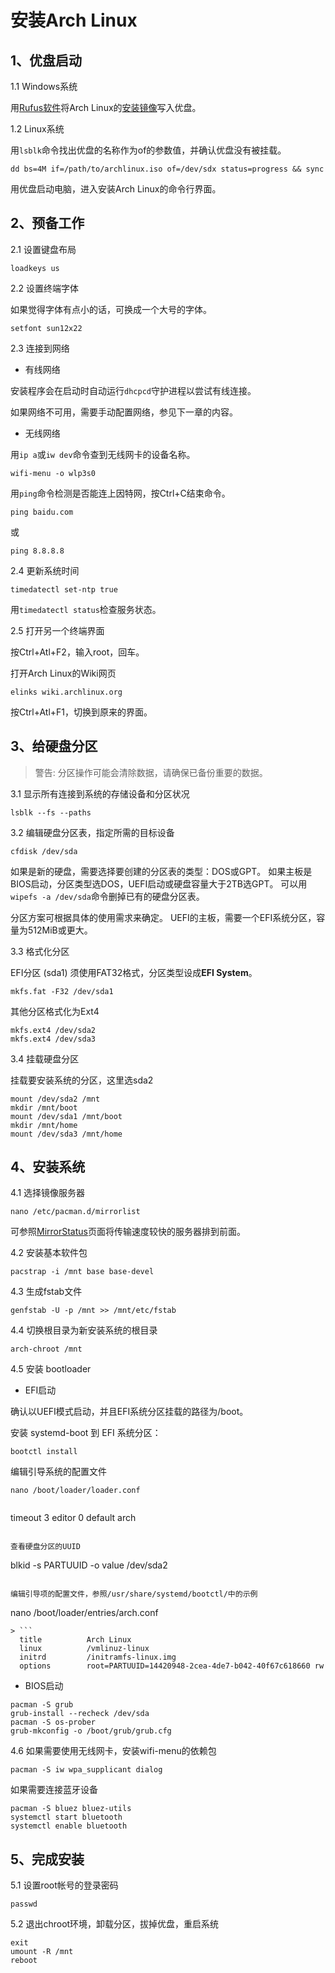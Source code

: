 # 安装Arch Linux

## 1、优盘启动

1.1 Windows系统

用[Rufus软件](https://rufus.akeo.ie/)将Arch Linux的[安装镜像](https://www.archlinux.org/download/)写入优盘。

1.2 Linux系统

用`lsblk`命令找出优盘的名称作为of的参数值，并确认优盘没有被挂载。

```
dd bs=4M if=/path/to/archlinux.iso of=/dev/sdx status=progress && sync
```

用优盘启动电脑，进入安装Arch Linux的命令行界面。

## 2、预备工作

2.1 设置键盘布局
```
loadkeys us
```

2.2 设置终端字体

如果觉得字体有点小的话，可换成一个大号的字体。
```
setfont sun12x22
```

2.3 连接到网络

- 有线网络

安装程序会在启动时自动运行`dhcpcd`守护进程以尝试有线连接。

如果网络不可用，需要手动配置网络，参见下一章的内容。

- 无线网络

用`ip a`或`iw dev`命令查到无线网卡的设备名称。
```
wifi-menu -o wlp3s0
```

用`ping`命令检测是否能连上因特网，按Ctrl+C结束命令。
```
ping baidu.com
```
或
```
ping 8.8.8.8
```

2.4 更新系统时间
```
timedatectl set-ntp true
```
用`timedatectl status`检查服务状态。

2.5 打开另一个终端界面

按Ctrl+Atl+F2，输入root，回车。

打开Arch Linux的Wiki网页
```
elinks wiki.archlinux.org
```

按Ctrl+Atl+F1，切换到原来的界面。

## 3、给硬盘分区

> 警告: 分区操作可能会清除数据，请确保已备份重要的数据。

3.1 显示所有连接到系统的存储设备和分区状况
```
lsblk --fs --paths
```

3.2 编辑硬盘分区表，指定所需的目标设备
```
cfdisk /dev/sda
```
如果是新的硬盘，需要选择要创建的分区表的类型：DOS或GPT。
如果主板是BIOS启动，分区类型选DOS，UEFI启动或硬盘容量大于2TB选GPT。
可以用`wipefs -a /dev/sda`命令删掉已有的硬盘分区表。

分区方案可根据具体的使用需求来确定。
UEFI的主板，需要一个EFI系统分区，容量为512MiB或更大。

3.3 格式化分区

EFI分区 (sda1) 须使用FAT32格式，分区类型设成**EFI System**。
```
mkfs.fat -F32 /dev/sda1
```

其他分区格式化为Ext4
```
mkfs.ext4 /dev/sda2
mkfs.ext4 /dev/sda3
```

3.4 挂载硬盘分区

挂载要安装系统的分区，这里选sda2
```
mount /dev/sda2 /mnt
mkdir /mnt/boot
mount /dev/sda1 /mnt/boot
mkdir /mnt/home
mount /dev/sda3 /mnt/home
```

## 4、安装系统

4.1 选择镜像服务器

```
nano /etc/pacman.d/mirrorlist
```
可参照[MirrorStatus](https://www.archlinux.org/mirrors/status/#successful)页面将传输速度较快的服务器排到前面。

4.2 安装基本软件包
```
pacstrap -i /mnt base base-devel
```

4.3 生成fstab文件
```
genfstab -U -p /mnt >> /mnt/etc/fstab
```

4.4 切换根目录为新安装系统的根目录
```
arch-chroot /mnt
```

4.5 安装 bootloader

- EFI启动

确认以UEFI模式启动，并且EFI系统分区挂载的路径为/boot。

安装 systemd-boot 到 EFI 系统分区：
```
bootctl install
```

编辑引导系统的配置文件
```
nano /boot/loader/loader.conf
```
> ```
  timeout  3
  editor   0
  default  arch
  ```

查看硬盘分区的UUID
```
blkid -s PARTUUID -o value /dev/sda2
```

编辑引导项的配置文件，参照/usr/share/systemd/bootctl/中的示例
```
nano /boot/loader/entries/arch.conf
```
> ```
  title          Arch Linux
  linux          /vmlinuz-linux
  initrd         /initramfs-linux.img
  options        root=PARTUUID=14420948-2cea-4de7-b042-40f67c618660 rw
  ```

- BIOS启动

```
pacman -S grub
grub-install --recheck /dev/sda
pacman -S os-prober
grub-mkconfig -o /boot/grub/grub.cfg
```

4.6 如果需要使用无线网卡，安装wifi-menu的依赖包
```
pacman -S iw wpa_supplicant dialog
```

如果需要连接蓝牙设备
```
pacman -S bluez bluez-utils
systemctl start bluetooth
systemctl enable bluetooth
```

## 5、完成安装

5.1 设置root帐号的登录密码
```
passwd
```

5.2 退出chroot环境，卸载分区，拔掉优盘，重启系统
```
exit
umount -R /mnt
reboot
```
